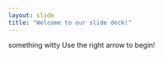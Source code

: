```yaml
---
layout: slide
title: "Welcome to our slide deck!"
---
```

something witty
Use the right arrow to begin!
